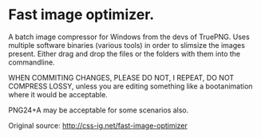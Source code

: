 <h1>Fast image optimizer.</h1>

A batch image compressor for Windows from the devs of TruePNG.
Uses multiple software binaries (various tools) in order to slimsize the images present.
Either drag and drop the files or the folders with them into the commandline.

WHEN COMMITING CHANGES, PLEASE DO NOT, I REPEAT, DO NOT COMPRESS LOSSY, unless you are editing
something like a bootanimation where it would be acceptable.

PNG24+A may be acceptable for some scenarios also.

Original source: http://css-ig.net/fast-image-optimizer